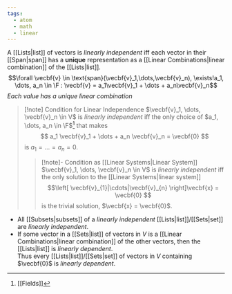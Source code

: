 ```yaml
---
tags:
  - atom
  - math
  - linear
---
```

A [[Lists|list]] of vectors is *linearly independent* iff each vector in their [[Span|span]] has a **unique** representation as a [[Linear Combinations|linear combination]] of the [[Lists|list]]. 
$$\forall \vecbf{v} \in \text{span}(\vecbf{v}_1,\dots,\vecbf{v}_n), \exists!a_1, \dots, a_n \in \F : \vecbf{v} = a_1\vecbf{v}_1 + \dots + a_n\vecbf{v}_n$$
*Each value has a unique linear combination*

> [!note] Condition for Linear Independence
> $\vecbf{v}_1, \dots, \vecbf{v}_n \in V$ is *linearly independent* iff the only choice of $a_1, \dots, a_n \in \F$[^1] that makes
> $$ a_1 \vecbf{v}_1 + \dots + a_n \vecbf{v}_n = \vecbf{0} $$
> is $a_1 = \dots = a_n = 0$.
> > [!note]- Condition as [[Linear Systems|Linear System]]
> > $\vecbf{v}_1, \dots, \vecbf{v}_n \in V$ is *linearly independent* iff the only solution to the [[Linear Systems|linear system]]
> > $$\left[ \vecbf{v}_{1}|\cdots|\vecbf{v}_{n} \right]\vecbf{x} = \vecbf{0} $$
> > is the trivial solution, $\vecbf{x} = \vecbf{0}$.


 

- All [[Subsets|subsets]] of a *linearly independent* [[Lists|list]]/[[Sets|set]] are *linearly independent*.
- If some vector in a [[Sets|list]] of vectors in $V$ is a [[Linear Combinations|linear combination]] of the other vectors, then the [[Lists|list]] is *linearly dependent*. <br>Thus every [[Lists|list]]/[[Sets|set]] of vectors in $V$ containing $\vecbf{0}$ is *linearly dependent*.

[^1]: [[Fields]]